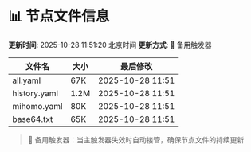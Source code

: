 # 📊 节点文件信息

**更新时间**: 2025-10-28 11:51:20 北京时间
**更新方式**: 🔄 备用触发器

| 文件名 | 大小 | 最后修改 |
|--------|------|----------|
| all.yaml | 67K | 2025-10-28 11:51 |
| history.yaml | 1.2M | 2025-10-28 11:51 |
| mihomo.yaml | 80K | 2025-10-28 11:51 |
| base64.txt | 65K | 2025-10-28 11:51 |

> 🔄 备用触发器：当主触发器失效时自动接管，确保节点文件的持续更新

